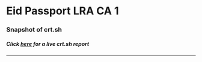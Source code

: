 # Eid Passport LRA CA 1
### Snapshot of crt.sh
##### Click [here](https://crt.sh/?q=DC158DB61FA7701E32462CC5463D774E5C1B84EF9C82FC601B280A38F0794931) for a live crt.sh report

---
